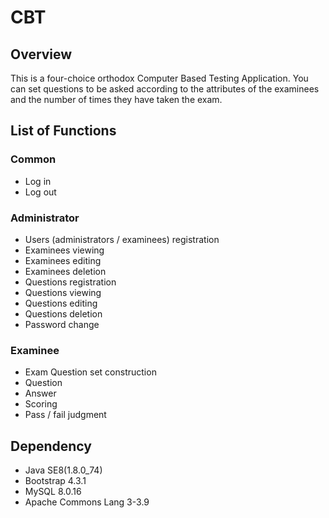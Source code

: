 # CBT

## Overview
This is a four-choice orthodox Computer Based Testing Application.
You can set questions to be asked according to the attributes of the examinees and the number of times they have taken the exam.

## List of Functions
### Common
- Log in
- Log out
### Administrator
- Users (administrators / examinees) registration
- Examinees viewing
- Examinees editing
- Examinees deletion
- Questions registration
- Questions viewing
- Questions editing
- Questions deletion
- Password change
### Examinee
- Exam Question set construction
- Question
- Answer
- Scoring
- Pass / fail judgment

## Dependency
- Java SE8(1.8.0_74)
- Bootstrap 4.3.1
- MySQL 8.0.16
- Apache Commons Lang 3-3.9
